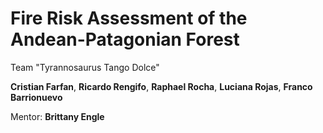 # Fire Risk Assessment of the Andean-Patagonian Forest

Team "Tyrannosaurus Tango Dolce"

**Cristian Farfan**, **Ricardo Rengifo**, **Raphael Rocha**, **Luciana Rojas**, **Franco Barrionuevo**

Mentor: **Brittany Engle**


